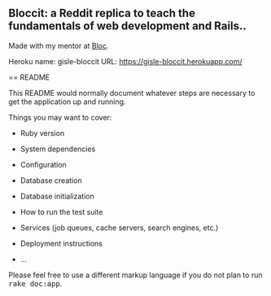 ## Bloccit: a Reddit replica to teach the fundamentals of web development and Rails..

Made with my mentor at [Bloc](http://bloc.io).

Heroku name: gisle-bloccit
URL: https://gisle-bloccit.herokuapp.com/

== README

This README would normally document whatever steps are necessary to get the
application up and running.

Things you may want to cover:

* Ruby version

* System dependencies

* Configuration

* Database creation

* Database initialization

* How to run the test suite

* Services (job queues, cache servers, search engines, etc.)

* Deployment instructions

* ...


Please feel free to use a different markup language if you do not plan to run
<tt>rake doc:app</tt>.
